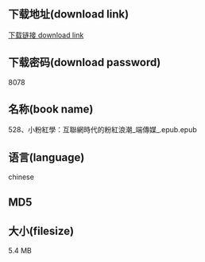 ## 下载地址(download link)
[下载链接 download link](https://voluble-croquembouche-d321dc.netlify.app/?s=528%E3%80%81%E5%B0%8F%E7%B2%89%E7%B4%85%E5%AD%B8%EF%BC%9A%E4%BA%92%E8%81%AF%E7%B6%B2%E6%99%82%E4%BB%A3%E7%9A%84%E7%B2%89%E7%B4%85%E6%B5%AA%E6%BD%AE_%E7%AB%AF%E5%82%B3%E5%AA%92_.epub)

## 下载密码(download password)
8078

## 名称(book name)
528、小粉紅學：互聯網時代的粉紅浪潮_端傳媒_.epub.epub

## 语言(language)
chinese

## MD5


## 大小(filesize)
5.4 MB
